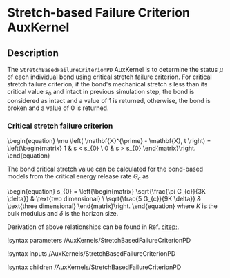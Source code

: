 # Stretch-based Failure Criterion AuxKernel

## Description

The `StretchBasedFailureCriterionPD` AuxKernel is to determine the status $\mu$ of each individual bond using critical stretch failure criterion. For critical stretch failure criterion, if the bond's mechanical stretch $s$ less than its critical value $s_{0}$ and intact in previous simulation step, the bond is considered as intact and a value of 1 is returned, otherwise, the bond is broken and a value of 0 is returned.

### Critical stretch failure criterion

\begin{equation}
  \mu \left( \mathbf{X}^{\prime} - \mathbf{X}, t \right) = \left\{\begin{matrix}
  1 & s < s_{0} \\
  0 & s > s_{0}
  \end{matrix}\right.
\end{equation}

The bond critical stretch value can be calculated for the bond-based models from the critical energy release rate $G_c$ as

\begin{equation}
  s_{0} = \left\{\begin{matrix}
  \sqrt{\frac{\pi G_{c}}{3K \delta}} & \text{two dimensional} \\
  \sqrt{\frac{5 G_{c}}{9K \delta}} & \text{three dimensional}
  \end{matrix}\right.
\end{equation}
where $K$ is the bulk modulus and $\delta$ is the horizon size.

Derivation of above relationships can be found in Ref. [citep:](Silling2005meshfree).


!syntax parameters /AuxKernels/StretchBasedFailureCriterionPD

!syntax inputs /AuxKernels/StretchBasedFailureCriterionPD

!syntax children /AuxKernels/StretchBasedFailureCriterionPD
